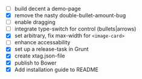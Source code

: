 - [ ] build decent a demo-page
- [x] remove the nasty double-bullet-amount-bug
- [ ] enable dragging
- [ ] integrate type-switch for control (bullets|arrows)
- [x] set arbitrary, fix max-width for `<image-card>`
- [ ] enhance accessability
- [x] set up a release-task in Grunt
- [x] create xtag.json-file
- [x] publish to Bower
- [x] Add installation guide to README